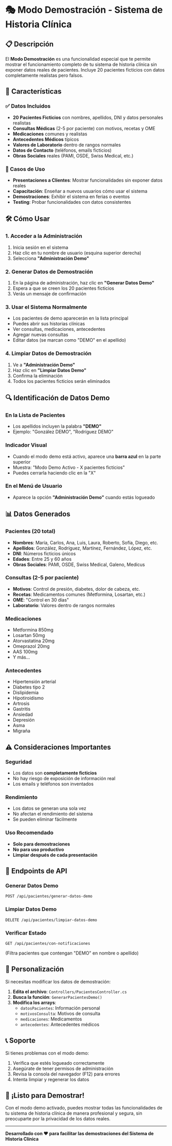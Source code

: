 # 🎭 Modo Demostración - Sistema de Historia Clínica

## 📋 Descripción

El **Modo Demostración** es una funcionalidad especial que te permite mostrar el funcionamiento completo de tu sistema de historia clínica sin exponer datos reales de pacientes. Incluye 20 pacientes ficticios con datos completamente realistas pero falsos.

## 🚀 Características

### ✅ Datos Incluidos
- **20 Pacientes Ficticios** con nombres, apellidos, DNI y datos personales realistas
- **Consultas Médicas** (2-5 por paciente) con motivos, recetas y OME
- **Medicaciones** comunes y realistas
- **Antecedentes Médicos** típicos
- **Valores de Laboratorio** dentro de rangos normales
- **Datos de Contacto** (teléfonos, emails ficticios)
- **Obras Sociales** reales (PAMI, OSDE, Swiss Medical, etc.)

### 🎯 Casos de Uso
- **Presentaciones a Clientes**: Mostrar funcionalidades sin exponer datos reales
- **Capacitación**: Enseñar a nuevos usuarios cómo usar el sistema
- **Demostraciones**: Exhibir el sistema en ferias o eventos
- **Testing**: Probar funcionalidades con datos consistentes

## 🛠️ Cómo Usar

### 1. Acceder a la Administración
1. Inicia sesión en el sistema
2. Haz clic en tu nombre de usuario (esquina superior derecha)
3. Selecciona **"Administración Demo"**

### 2. Generar Datos de Demostración
1. En la página de administración, haz clic en **"Generar Datos Demo"**
2. Espera a que se creen los 20 pacientes ficticios
3. Verás un mensaje de confirmación

### 3. Usar el Sistema Normalmente
- Los pacientes de demo aparecerán en la lista principal
- Puedes abrir sus historias clínicas
- Ver consultas, medicaciones, antecedentes
- Agregar nuevas consultas
- Editar datos (se marcan como "DEMO" en el apellido)

### 4. Limpiar Datos de Demostración
1. Ve a **"Administración Demo"**
2. Haz clic en **"Limpiar Datos Demo"**
3. Confirma la eliminación
4. Todos los pacientes ficticios serán eliminados

## 🔍 Identificación de Datos Demo

### En la Lista de Pacientes
- Los apellidos incluyen la palabra **"DEMO"**
- Ejemplo: "González DEMO", "Rodríguez DEMO"

### Indicador Visual
- Cuando el modo demo está activo, aparece una **barra azul** en la parte superior
- Muestra: "Modo Demo Activo - X pacientes ficticios"
- Puedes cerrarla haciendo clic en la "X"

### En el Menú de Usuario
- Aparece la opción **"Administración Demo"** cuando estás logueado

## 📊 Datos Generados

### Pacientes (20 total)
- **Nombres**: María, Carlos, Ana, Luis, Laura, Roberto, Sofía, Diego, etc.
- **Apellidos**: González, Rodríguez, Martínez, Fernández, López, etc.
- **DNI**: Números ficticios únicos
- **Edades**: Entre 25 y 60 años
- **Obras Sociales**: PAMI, OSDE, Swiss Medical, Galeno, Medicus

### Consultas (2-5 por paciente)
- **Motivos**: Control de presión, diabetes, dolor de cabeza, etc.
- **Recetas**: Medicamentos comunes (Metformina, Losartan, etc.)
- **OME**: "Control en 30 días"
- **Laboratorio**: Valores dentro de rangos normales

### Medicaciones
- Metformina 850mg
- Losartan 50mg
- Atorvastatina 20mg
- Omeprazol 20mg
- AAS 100mg
- Y más...

### Antecedentes
- Hipertensión arterial
- Diabetes tipo 2
- Dislipidemia
- Hipotiroidismo
- Artrosis
- Gastritis
- Ansiedad
- Depresión
- Asma
- Migraña

## ⚠️ Consideraciones Importantes

### Seguridad
- Los datos son **completamente ficticios**
- No hay riesgo de exposición de información real
- Los emails y teléfonos son inventados

### Rendimiento
- Los datos se generan una sola vez
- No afectan el rendimiento del sistema
- Se pueden eliminar fácilmente

### Uso Recomendado
- **Solo para demostraciones**
- **No para uso productivo**
- **Limpiar después de cada presentación**

## 🔧 Endpoints de API

### Generar Datos Demo
```
POST /api/pacientes/generar-datos-demo
```

### Limpiar Datos Demo
```
DELETE /api/pacientes/limpiar-datos-demo
```

### Verificar Estado
```
GET /api/pacientes/con-notificaciones
```
(Filtra pacientes que contengan "DEMO" en nombre o apellido)

## 🎨 Personalización

Si necesitas modificar los datos de demostración:

1. **Edita el archivo**: `Controllers/PacientesController.cs`
2. **Busca la función**: `GenerarPacientesDemo()`
3. **Modifica los arrays**:
   - `datosPacientes`: Información personal
   - `motivosConsulta`: Motivos de consulta
   - `medicaciones`: Medicamentos
   - `antecedentes`: Antecedentes médicos

## 📞 Soporte

Si tienes problemas con el modo demo:

1. Verifica que estés logueado correctamente
2. Asegúrate de tener permisos de administración
3. Revisa la consola del navegador (F12) para errores
4. Intenta limpiar y regenerar los datos

## 🎉 ¡Listo para Demostrar!

Con el modo demo activado, puedes mostrar todas las funcionalidades de tu sistema de historia clínica de manera profesional y segura, sin preocuparte por la privacidad de los datos reales.

---

**Desarrollado con ❤️ para facilitar las demostraciones del Sistema de Historia Clínica**



